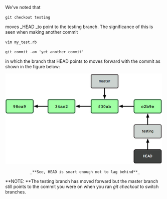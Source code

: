 We've noted that

`git checkout testing`

moves \_HEAD \_to point to the testing branch. The significance of this is seen when making another commit

`vim my_test.rb`

`git commit -am 'yet another commit'`

in which the branch that HEAD points to moves forward with the commit as shown in the figure below:

![](/assets/imp9.png)

```
           _**See, HEAD is smart enough not to lag behind**_
```

**NOTE: **The testing branch has moved forward but the master branch still points to the commit you were on when you ran _git checkout_ to switch branches. 

